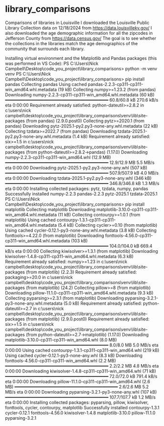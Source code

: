 # library_comparisons
Comparisons of libraries in Louisville
I downloaded the Louisville Public Library Collection data on 12/18/2024 from https://data.louisvilleky.gov/
I also downloaded the age demographic information for all the zipcodes in Jefferson County from https://data.census.gov/
The goal is to see whether the collections in the libraries match the age demographics of the community that surrounds each library.







Installing virtual environment and the Matplotlib and Pandas packages (this was performed in VS Code):
PS C:\Users\Nick Campbell\Desktop\code_you_project\library_comparisons> python -m venv venv
PS C:\Users\Nick Campbell\Desktop\code_you_project\library_comparisons> pip install pandas
Collecting pandas
  Using cached pandas-2.2.3-cp311-cp311-win_amd64.whl.metadata (19 kB)
Collecting numpy>=1.23.2 (from pandas)
  Downloading numpy-2.2.3-cp311-cp311-win_amd64.whl.metadata (60 kB)
     ━━━━━━━━━━━━━━━━━━━━━━━━━━━━━━━━━━━━━━━━ 60.8/60.8 kB 270.6 kB/s eta 0:00:00
Requirement already satisfied: python-dateutil>=2.8.2 in c:\users\nick campbell\desktop\code_you_project\library_comparisons\venv\lib\site-packages (from pandas) (2.9.0.post0)
Collecting pytz>=2020.1 (from pandas)
  Downloading pytz-2025.1-py2.py3-none-any.whl.metadata (22 kB)
Collecting tzdata>=2022.7 (from pandas)
  Downloading tzdata-2025.1-py2.py3-none-any.whl.metadata (1.4 kB)
Requirement already satisfied: six>=1.5 in c:\users\nick campbell\desktop\code_you_project\library_comparisons\venv\lib\site-packages (from python-dateutil>=2.8.2->pandas) (1.17.0)
Downloading numpy-2.2.3-cp311-cp311-win_amd64.whl (12.9 MB)
   ━━━━━━━━━━━━━━━━━━━━━━━━━━━━━━━━━━━━━━━━ 12.9/12.9 MB 5.5 MB/s eta 0:00:00
Downloading pytz-2025.1-py2.py3-none-any.whl (507 kB)
   ━━━━━━━━━━━━━━━━━━━━━━━━━━━━━━━━━━━━━━━━ 507.9/507.9 kB 4.0 MB/s eta 0:00:00
Downloading tzdata-2025.1-py2.py3-none-any.whl (346 kB)
   ━━━━━━━━━━━━━━━━━━━━━━━━━━━━━━━━━━━━━━━━ 346.8/346.8 kB 1.3 MB/s eta 0:00:00
Installing collected packages: pytz, tzdata, numpy, pandas
Successfully installed numpy-2.2.3 pandas-2.2.3 pytz-2025.1 tzdata-2025.1
PS C:\Users\Nick Campbell\Desktop\code_you_project\library_comparisons> pip install matplotlib
Collecting matplotlib
  Downloading matplotlib-3.10.0-cp311-cp311-win_amd64.whl.metadata (11 kB)
Collecting contourpy>=1.0.1 (from matplotlib)
  Using cached contourpy-1.3.1-cp311-cp311-win_amd64.whl.metadata (5.4 kB)
Collecting cycler>=0.10 (from matplotlib)
  Using cached cycler-0.12.1-py3-none-any.whl.metadata (3.8 kB)
Collecting fonttools>=4.22.0 (from matplotlib)
  Downloading fonttools-4.56.0-cp311-cp311-win_amd64.whl.metadata (103 kB)
     ━━━━━━━━━━━━━━━━━━━━━━━━━━━━━━━━━━━━━━━━ 104.0/104.0 kB 669.4 kB/s eta 0:00:00
Collecting kiwisolver>=1.3.1 (from matplotlib)
  Downloading kiwisolver-1.4.8-cp311-cp311-win_amd64.whl.metadata (6.3 kB)
Requirement already satisfied: numpy>=1.23 in c:\users\nick campbell\desktop\code_you_project\library_comparisons\venv\lib\site-packages (from matplotlib) (2.2.3)
Requirement already satisfied: packaging>=20.0 in c:\users\nick campbell\desktop\code_you_project\library_comparisons\venv\lib\site-packages (from matplotlib) (24.2)
Collecting pillow>=8 (from matplotlib)
  Downloading pillow-11.1.0-cp311-cp311-win_amd64.whl.metadata (9.3 kB)
Collecting pyparsing>=2.3.1 (from matplotlib)
  Downloading pyparsing-3.2.1-py3-none-any.whl.metadata (5.0 kB)
Requirement already satisfied: python-dateutil>=2.7 in c:\users\nick campbell\desktop\code_you_project\library_comparisons\venv\lib\site-packages 
(from matplotlib) (2.9.0.post0)
Requirement already satisfied: six>=1.5 in c:\users\nick campbell\desktop\code_you_project\library_comparisons\venv\lib\site-packages (from python-dateutil>=2.7->matplotlib) (1.17.0)
Downloading matplotlib-3.10.0-cp311-cp311-win_amd64.whl (8.0 MB)
   ━━━━━━━━━━━━━━━━━━━━━━━━━━━━━━━━━━━━━━━━ 8.0/8.0 MB 5.0 MB/s eta 0:00:00
Using cached contourpy-1.3.1-cp311-cp311-win_amd64.whl (219 kB)
Using cached cycler-0.12.1-py3-none-any.whl (8.3 kB)
Downloading fonttools-4.56.0-cp311-cp311-win_amd64.whl (2.2 MB)
   ━━━━━━━━━━━━━━━━━━━━━━━━━━━━━━━━━━━━━━━━ 2.2/2.2 MB 4.8 MB/s eta 0:00:00
Downloading kiwisolver-1.4.8-cp311-cp311-win_amd64.whl (71 kB)
   ━━━━━━━━━━━━━━━━━━━━━━━━━━━━━━━━━━━━━━━━ 72.0/72.0 kB 791.4 kB/s eta 0:00:00
Downloading pillow-11.1.0-cp311-cp311-win_amd64.whl (2.6 MB)
   ━━━━━━━━━━━━━━━━━━━━━━━━━━━━━━━━━━━━━━━━ 2.6/2.6 MB 5.2 MB/s eta 0:00:00
Downloading pyparsing-3.2.1-py3-none-any.whl (107 kB)
   ━━━━━━━━━━━━━━━━━━━━━━━━━━━━━━━━━━━━━━━━ 107.7/107.7 kB 1.2 MB/s eta 0:00:00
Installing collected packages: pyparsing, pillow, kiwisolver, fonttools, cycler, contourpy, matplotlib
Successfully installed contourpy-1.3.1 cycler-0.12.1 fonttools-4.56.0 kiwisolver-1.4.8 matplotlib-3.10.0 pillow-11.1.0 pyparsing-3.2.1